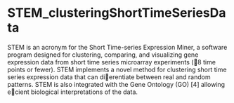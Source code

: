 # STEM_clusteringShortTimeSeriesData

STEM is an acronym for the Short Time-series Expression Miner, a software program designed for clustering,
comparing, and visualizing gene expression data from short time series microarray experiments (8 time points
or fewer). STEM implements a novel method for clustering short time series expression data that can dierentiate
between real and random patterns. STEM is also integrated with the Gene Ontology (GO) [4] allowing ecient
biological interpretations of the data.
